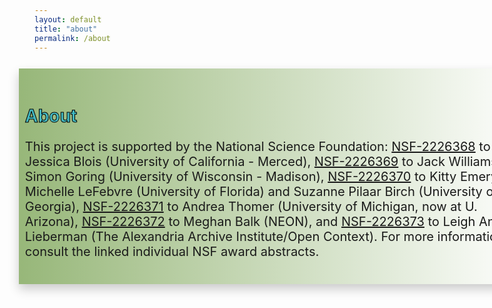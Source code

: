 ```yaml
---
layout: default
title: "about"
permalink: /about
---
```


<style>
 h1 h1 h2 h3 h4 h5 {
   color: #42b7bf;
   -webkit-text-stroke-width: 1px;
   -webkit-text-stroke-color: black;
    }
  p {
    font-size: 20px;
  }
.text-block-right {
  width:500px;
  padding-bottom:20px;
  padding-top: 20px;
  padding-left: 10px;
  padding-right: 10px;
  margin-left: 25%;
  margin-top: 5%;
  margin-bottom: 5%;
  background-image: linear-gradient(to left, white, #97b779); 
  text-align: center;
  box-shadow: 0px 8px 16px 0px rgba(0,0,0,0.2);
}
  .text-block-left {
  width:500px;
  padding-bottom:20px;
  padding-top: 20px;
  padding-left: 10px;
  padding-right: 10px;
  margin-left: -25%;
  margin-top: 5%;
  margin-bottom: 5%;
  background-image: linear-gradient(to right, white, #97b779); 
  text-align: center;
  box-shadow: 0px 8px 16px 0px rgba(0,0,0,0.2);
}
  .text-block-main {
  width:800px;
  padding-bottom:20px;
  padding-top: 20px;
  padding-left: 10px;
  padding-right: 10px;
  margin-left: -5%;
  margin-top: 5%;
  margin-bottom: 5%;
  background-image: linear-gradient(to left, white, #97b779); 
  box-shadow: 0px 8px 16px 0px rgba(0,0,0,0.2);
}
  .text-block-main  p {
  font-size: 20px;
}
 </style>


<div class="text-block-main">
<h1 style="color:#42b7bf;-webkit-text-stroke-width:1px;-webkit-text-stroke-color:black;">About</h1>
 <p>This project is supported by the National Science Foundation: <a href="https://www.nsf.gov/awardsearch/showAward?AWD_ID=2226368&HistoricalAwards=false">NSF-2226368</a> to Jessica Blois (University of California - Merced), <a href="https://www.nsf.gov/awardsearch/showAward?AWD_ID=2226369&HistoricalAwards=false">NSF-2226369</a> to Jack Williams and Simon Goring (University of Wisconsin - Madison), <a href="https://www.nsf.gov/awardsearch/showAward?AWD_ID=2226370&HistoricalAwards=false">NSF-2226370</a> to Kitty Emery and Michelle LeFebvre (University of Florida) and Suzanne Pilaar Birch (University of Georgia), <a href="https://www.nsf.gov/awardsearch/showAward?AWD_ID=2226371&HistoricalAwards=false">NSF-2226371</a> to Andrea Thomer (University of Michigan, now at U. Arizona), <a href="https://www.nsf.gov/awardsearch/showAward?AWD_ID=2226372&HistoricalAwards=false">NSF-2226372</a> to Meghan Balk (NEON), and <a href="https://www.nsf.gov/awardsearch/showAward?AWD_ID=2226373&HistoricalAwards=false">NSF-2226373</a> to Leigh Anne Lieberman (The Alexandria Archive Institute/Open Context). For more information, consult the linked individual NSF award abstracts. </p>
</div>





